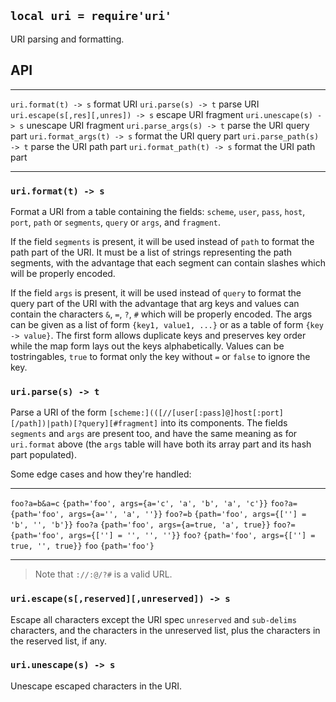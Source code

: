 
## `local uri = require'uri'`

URI parsing and formatting.

## API

------------------------------------ -----------------------------------------
`uri.format(t) -> s`                 format URI
`uri.parse(s) -> t`                  parse URI
`uri.escape(s[,res][,unres]) -> s`   escape URI fragment
`uri.unescape(s) -> s`               unescape URI fragment
`uri.parse_args(s) -> t`             parse the URI query part
`uri.format_args(t) -> s`            format the URI query part
`uri.parse_path(s) -> t`             parse the URI path part
`uri.format_path(t) -> s`            format the URI path part
------------------------------------ -----------------------------------------

### `uri.format(t) -> s`

Format a URI from a table containing the fields:
`scheme`, `user`, `pass`, `host`, `port`, `path` or `segments`,
`query` or `args`, and `fragment`.

If the field `segments` is present, it will be used instead of `path` to
format the path part of the URI. It must be a list of strings representing
the path segments, with the advantage that each segment can contain slashes
which will be properly encoded.

If the field `args` is present, it will be used instead of `query` to format
the query part of the URI with the advantage that arg keys and values can
contain the characters `&`, `=`, `?`, `#` which will be properly encoded.
The args can be given as a list of form `{key1, value1, ...}` or as a table
of form `{key -> value}`. The first form allows duplicate keys and preserves
key order while the map form lays out the keys alphabetically. Values can be
tostringables, `true` to format only the key without `=` or `false` to ignore
the key.

### `uri.parse(s) -> t`

Parse a URI of the form
`[scheme:](([//[user[:pass]@]host[:port][/path])|path)[?query][#fragment]`
into its components. The fields `segments` and `args` are present too,
and have the same meaning as for `uri.format` above (the `args` table will
have both its array part and its hash part populated).

Some edge cases and how they're handled:

--------------------- --------------------------------------------------------
`foo?a=b&a=c`         `{path='foo', args={a='c', 'a', 'b', 'a', 'c'}}`
`foo?a=`              `{path='foo', args={a='', 'a', ''}}`
`foo?=b`              `{path='foo', args={[''] = 'b', '', 'b'}}`
`foo?a`               `{path='foo', args={a=true, 'a', true}}`
`foo?=`               `{path='foo', args={[''] = '', '', ''}}`
`foo?`                `{path='foo', args={[''] = true, '', true}}`
`foo`                 `{path='foo'}`
--------------------- --------------------------------------------------------

> Note that `://:@/?#` is a valid URL.

### `uri.escape(s[,reserved][,unreserved]) -> s`

Escape all characters except the URI spec `unreserved` and `sub-delims`
characters, and the characters in the unreserved list, plus the characters
in the reserved list, if any.

### `uri.unescape(s) -> s`

Unescape escaped characters in the URI.
